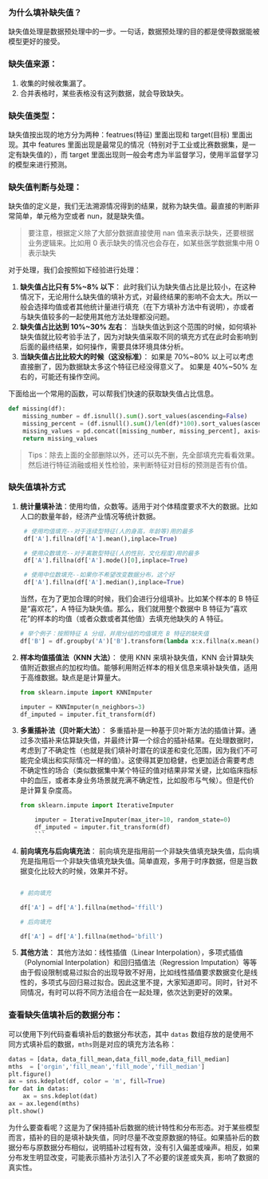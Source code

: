 ### 为什么填补缺失值？

缺失值处理是数据预处理中的一步。一句话，数据预处理的目的都是使得数据能被模型更好的接受。

### 缺失值来源：

1. 收集的时候收集漏了。
2. 合并表格时，某些表格没有这列数据，就会导致缺失。

### 缺失值类型：

缺失值按出现的地方分为两种：featrues(特征) 里面出现和 target(目标) 里面出现。其中 features 里面出现是最常见的情况（特别对于工业或比赛数据集，是一定有缺失值的），而 target 里面出现则一般会考虑为半监督学习，使用半监督学习的模型来进行预测。

### 缺失值判断与处理：

缺失值的定义是，我们无法溯源情况得到的结果，就称为缺失值。最直接的判断非常简单，单元格为空或者 nun，就是缺失值。

> 要注意，根据定义除了大部分数据直接使用 nan 值来表示缺失，还要根据业务逻辑来。比如用 0 表示缺失的情况也会存在，如某些医学数据集中用 0 表示缺失

对于处理，我们会按照如下经验进行处理：

1. **缺失值占比只有 5%~8% 以下**：
   此时我们认为缺失值占比是比较小，在这种情况下，无论用什么缺失值的填补方式，对最终结果的影响不会太大。所以一般会选择均值或者其他统计量进行填充（在下方填补方法中有说明），亦或者与缺失值较多的一起使用其他方法处理都没问题。
2. **缺失值占比达到 10%~30% 左右**：
   当缺失值达到这个范围的时候，如何填补缺失值就比较考验手法了，因为对缺失值采取不同的填充方式在此时会影响到后面的最终结果，如何操作，需要具体环境具体分析。
3. **当缺失值占比比较大的时候（这没标准）**：
   如果是 70%~80% 以上可以考虑直接删了，因为数据缺太多这个特征已经没得意义了。
   如果是 40%~50% 左右的，可能还有操作空间。

下面给出一个常用的函数，可以帮我们快速的获取缺失值占比信息。

```py
def missing(df):
	missing_number = df.isnull().sum().sort_values(ascending=False)
	missing_percent = (df.isnull().sum()/len(df)*100).sort_values(ascending=False)
	missing_values = pd.concat([missing_number, missing_percent], axis=1)
	return missing_values
```

> Tips：除去上面的全部删除以外，还可以先不删，先全部填充完看看效果。然后进行特征消融或相关性检验，来判断特征对目标的预测是否有价值。

### 缺失值填补方式

1.  **统计量填补法**：使用均值，众数等。适用于对个体精度要求不大的数据。比如人口的数量年龄，经济产业情况等统计数据。

    ```py
     # 使用均值填充--对于连续型特征(人的身高，年龄等)用的最多
     df['A'].fillna(df['A'].mean(),inplace=True)

     # 使用众数填充--对于离散型特征(人的性别，文化程度)用的最多
     df['A'].fillna(df['A'].mode()[0],inplace=True)

     # 使用中位数填充--如果你不希望改变数据分布，这个好
     df['A'].fillna(df['A'].median(),inplace=True)
    ```

    当然，在为了更加合理的时候，我们会进行分组填补。比如某个样本的 B 特征是“喜欢花”，A 特征为缺失值。那么，我们就用整个数据中 B 特征为“喜欢花”的样本的均值（或者众数或者其他值）去填充他缺失的 A 特征。

    ```py
    # 举个例子：按照特征 A 分组，并用分组的均值填充 B 特征的缺失值
    df['B'] = df.groupby('A')['B'].transform(lambda x:x.fillna(x.mean()))
    ```

2.  **样本均值插值法（KNN 大法）**：
    使用 KNN 来填补缺失值，KNN 会计算缺失值附近数据点的加权均值。能够利用附近样本的相关信息来填补缺失值，适用于高维数据。缺点是是计算量大。

    ```py
    from sklearn.impute import KNNImputer

    imputer = KNNImputer(n_neighbors=3)
    df_imputed = imputer.fit_transform(df)
    ```

3.  **多重插补法（贝叶斯大法）**：
    多重插补是一种基于贝叶斯方法的插值计算。通过多次插补来估算缺失值，并最终计算一个综合的插补结果。在处理数据时，考虑到了不确定性（也就是我们填补时潜在的误差和变化范围，因为我们不可能完全填出和实际情况一样的值）。这使得其更加稳健，也更加适合需要考虑不确定性的场合（类似数据集中某个特征的值对结果非常关键，比如临床指标中的血压，或者本身业务场景就充满不确定性，比如股市与气候）。但是代价是计算复杂度高。

    ````py
    from sklearn.impute import IterativeImputer

        imputer = IterativeImputer(max_iter=10, random_state=0)
        df_imputed = imputer.fit_transform(df)
        ```

    ````

4.  **前向填充与后向填充法**：
    前向填充是指用前一个非缺失值填充缺失值，后向填充是指用后一个非缺失值填充缺失值。简单直观，多用于时序数据，但是当数据变化比较大的时候，效果并不好。

    ```py

    # 前向填充

    df['A'] = df['A'].fillna(method='ffill')

    # 后向填充

    df['A'] = df['A'].fillna(method='bfill')
    ```

5.  **其他方法**：
    其他方法如：线性插值（Linear Interpolation），多项式插值（Polynomial Interpolation）和回归插值法（Regression Imputation）等等由于假设限制或易过拟合的出现导致不好用，比如线性插值要求数据变化是线性的，多项式与回归易过拟合。因此这里不提，大家知道即可。同时，针对不同情况，有时可以将不同方法组合在一起处理，依次达到更好的效果。

### 查看缺失值填补后的数据分布：

可以使用下列代码查看填补后的数据分布状态，其中 `datas` 数组存放的是使用不同方式填补后的数据，`mths`则是对应的填充方法名称：

```py
datas = [data, data_fill_mean,data_fill_mode,data_fill_median]
mths  = ['orgin','fill_mean','fill_mode','fill_median']
plt.figure()
ax = sns.kdeplot(df, color = 'm', fill=True)
for dat in datas:
    ax = sns.kdeplot(dat)
ax = ax.legend(mths)
plt.show()
```

为什么要查看呢？这是为了保持插补后数据的统计特性和分布形态。对于某些模型而言，插补的目的是填补缺失值，同时尽量不改变原数据的特征。如果插补后的数据分布与原数据分布相似，说明插补过程有效，没有引入偏差或噪声。相反，如果分布发生明显改变，可能表示插补方法引入了不必要的误差或失真，影响了数据的真实性。
